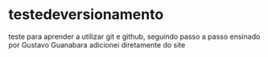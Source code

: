 # testedeversionamento
teste para aprender a utilizar git e github, seguindo passo a passo ensinado por Gustavo Guanabara
adicionei diretamente do site
